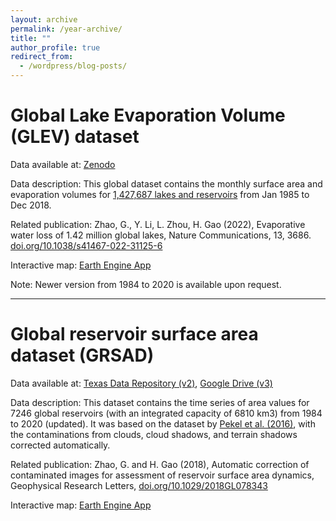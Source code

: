 ```yaml
---
layout: archive
permalink: /year-archive/
title: ""
author_profile: true
redirect_from:
  - /wordpress/blog-posts/
---
```


Global Lake Evaporation Volume (GLEV) dataset
=======
Data available at: [Zenodo](https://doi.org/10.5281/zenodo.4646620)

Data description: This global dataset contains the monthly surface area and evaporation volumes for [1,427,687 lakes and reservoirs](https://www.hydrosheds.org/products/hydrolakes) from Jan 1985 to Dec 2018.  

Related publication: Zhao, G., Y. Li, L. Zhou, H. Gao (2022), Evaporative water loss of 1.42 million global lakes, Nature Communications, 13, 3686. [doi.org/10.1038/s41467-022-31125-6](doi.org/10.1038/s41467-022-31125-6)

Interactive map: [Earth Engine App](https://zeternity.users.earthengine.app/view/glev)

Note: Newer version from 1984 to 2020 is available upon request.

<!---<iframe
  src="https://zeternity.users.earthengine.app/view/glev"
  style="width:100%; height:600px;"
></iframe>-->

----

Global reservoir surface area dataset (GRSAD)
=======
Data available at: [Texas Data Repository (v2)](https://dataverse.tdl.org/dataset.xhtml?persistentId=doi:10.18738/T8/DF80WG), [Google Drive (v3)](https://drive.google.com/drive/folders/1w3q2Ujb7quBWTl_J39wEVXArLl6RyTQ4?usp=sharing)

Data description: This dataset contains the time series of area values for 7246 global reservoirs (with an integrated capacity of 6810 km3) from 1984 to 2020 (updated). It was based on the dataset by [Pekel et al. (2016)](https://www.nature.com/articles/nature20584), with the contaminations from clouds, cloud shadows, and terrain shadows corrected automatically. 

Related publication: Zhao, G. and H. Gao (2018), Automatic correction of contaminated images for assessment of reservoir surface area dynamics, Geophysical Research Letters, [doi.org/10.1029/2018GL078343](https://doi.org/10.1029/2018GL078343) 

Interactive map: [Earth Engine App](https://ee-zhao.users.earthengine.app/view/grsad)

<!---<iframe
  src="https://ee-zhao.users.earthengine.app/view/grsad"
  style="width:100%; height:600px;"
></iframe>-->

